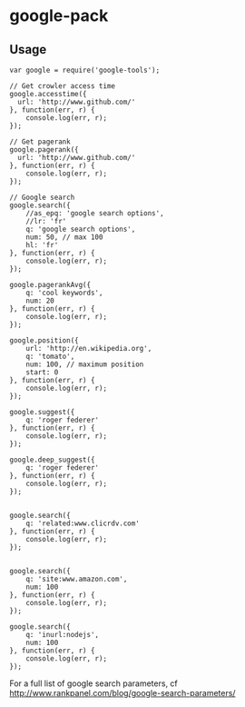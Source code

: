 # google-pack

## Usage

    var google = require('google-tools');

    // Get crowler access time
    google.accesstime({
      url: 'http://www.github.com/'
    }, function(err, r) {
        console.log(err, r);
    });

    // Get pagerank
    google.pagerank({
      url: 'http://www.github.com/'
    }, function(err, r) {
        console.log(err, r);
    });

    // Google search
    google.search({
        //as_epq: 'google search options',
        //lr: 'fr'
        q: 'google search options',
        num: 50, // max 100
        hl: 'fr'
    }, function(err, r) {
        console.log(err, r);
    });

    google.pagerankAvg({
        q: 'cool keywords',
        num: 20
    }, function(err, r) {
        console.log(err, r);
    });

    google.position({
        url: 'http://en.wikipedia.org',
        q: 'tomato',
        num: 100, // maximum position
        start: 0
    }, function(err, r) {
        console.log(err, r);
    });

    google.suggest({
        q: 'roger federer'
    }, function(err, r) {
        console.log(err, r);
    });

    google.deep_suggest({
        q: 'roger federer'
    }, function(err, r) {
        console.log(err, r);
    });


    google.search({
        q: 'related:www.clicrdv.com'
    }, function(err, r) {
        console.log(err, r);
    });


    google.search({
        q: 'site:www.amazon.com',
        num: 100
    }, function(err, r) {
        console.log(err, r);
    });

    google.search({
        q: 'inurl:nodejs',
        num: 100
    }, function(err, r) {
        console.log(err, r);
    });



For a full list of google search parameters, cf  http://www.rankpanel.com/blog/google-search-parameters/
